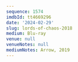 ```yaml
---
sequence: 1574
imdbId: tt4669296
date: '2024-02-29'
slug: lords-of-chaos-2018
medium: Blu-ray
venue: null
venueNotes: null
mediumNotes: Arrow, 2019
---
```


